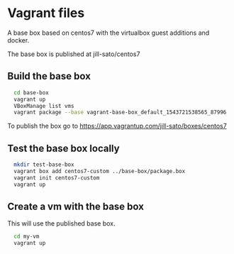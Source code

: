 # Vagrant files

A base box based on centos7 with the virtualbox guest additions and docker.

The base box is published at jill-sato/centos7

## Build the base box

```bash
  cd base-box
  vagrant up
  VBoxManage list vms
  vagrant package --base vagrant-base-box_default_1543721538565_87996
```

To publish the box go to https://app.vagrantup.com/jill-sato/boxes/centos7

## Test the base box locally

```bash
  mkdir test-base-box
  vagrant box add centos7-custom ../base-box/package.box
  vagrant init centos7-custom
  vagrant up
```

## Create a vm with the base box

This will use the published base box.

```bash
  cd my-vm
  vagrant up
```
